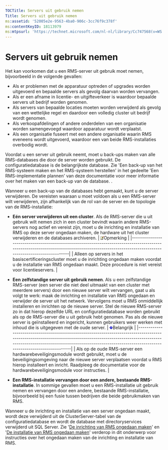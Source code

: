 ```yaml
---
TOCTitle: Servers uit gebruik nemen
Title: Servers uit gebruik nemen
ms:assetid: '52005e2e-9563-4ba0-906c-3cc76f9c378f'
ms:contentKeyID: 18113979
ms:mtpsurl: 'https://technet.microsoft.com/nl-nl/library/Cc747568(v=WS.10)'
---
```


Servers uit gebruik nemen
=========================

Het kan voorkomen dat u een RMS-server uit gebruik moet nemen, bijvoorbeeld in de volgende gevallen:

-   Als er problemen met de apparatuur optreden of upgrades worden uitgevoerd en bepaalde servers als gevolg daarvan worden vervangen.
-   Als er een afname in licentie- en uitgifteverkeer is waardoor bepaalde servers uit bedrijf worden genomen.
-   Als servers van bepaalde locaties moeten worden verwijderd als gevolg van een wettelijke regel en daardoor een volledig cluster uit bedrijf wordt genomen.
-   Als verkoopafdelingen of andere onderdelen van een organisatie worden samengevoegd waardoor apparatuur wordt verplaatst.
-   Als een organisatie fuseert met een andere organisatie waarin RMS eveneens wordt uitgevoerd, waardoor een van beide RMS-installaties overbodig wordt.

Voordat u een server uit gebruik neemt, moet u back-ups maken van alle RMS-databases die door de server worden gebruikt. De configuratiedatabase is de belangrijkste database. Zie 'Een back-up van het RMS-systeem maken en het RMS-systeem herstellen' in het gedeelte 'Een RMS-implementatie plannen' van deze documentatie voor meer informatie over het maken van een back-up van de database. .

Wanneer u een back-up van de databases hebt gemaakt, kunt u de server verwijderen. De vereisten waaraan u moet voldoen als u een RMS-server wilt verwijderen, zijn afhankelijk van de rol van de server en de topologie van de RMS-installatie:

-   **Eén server verwijderen uit een cluster**. Als de RMS-server die u uit gebruik wilt nemen zich in een cluster bevindt waarin andere RMS-servers nog actief en vereist zijn, moet u de inrichting en installatie van RMS op deze server ongedaan maken, de hardware uit het cluster verwijderen en de databases archiveren.
    | ![](/security-updates/images/Cc747568.note(WS.10).gif)Opmerking                                                                                                                    |
    |-----------------------------------------------------------------------------------------------------------------------------------------------------------------------------------------------|
    | Alleen op servers in het basiscertificeringscluster moet u de inrichting ongedaan maken voordat u de installatie van RMS ongedaan maakt. Deze procedure is niet vereist voor licentieservers. |

-   **Een zelfstandige server uit gebruik nemen**. Als u een zelfstandige RMS-server (een server die niet deel uitmaakt van een cluster met meerdere servers) door een nieuwe server wilt vervangen, gaat u als volgt te werk: maak de inrichting en installatie van RMS ongedaan en verwijder de server uit het netwerk. Vervolgens moet u RMS onmiddellijk installeren en inrichten op de nieuwe server. Stel de nieuwe RMS-server zo in dat hierop dezelfde URL en configuratiedatabase worden gebruikt als op de RMS-server die u uit gebruik hebt genomen. Pas als de nieuwe server is geïnstalleerd en ingericht, kunnen gebruikers weer werken met inhoud die is uitgegeven met de oude server.
    | ![](/security-updates/images/Cc747568.Important(WS.10).gif)Belangrijk                                                                                                                                                                                      |
    |-----------------------------------------------------------------------------------------------------------------------------------------------------------------------------------------------------------------------------------------------------------------------|
    | Als op de oude RMS-server een hardwarebeveiligingsmodule wordt gebruikt, moet u de beveiligingsomgeving naar de nieuwe server verplaatsen voordat u RMS hierop installeert en inricht. Raadpleeg de documentatie voor de hardwarebeveiligingsmodule voor instructies. |

-   **Een RMS-installatie vervangen door een andere, bestaande RMS-installatie**. In sommige gevallen moet u een RMS-installatie uit gebruik nemen en vervangen door een andere, bestaande RMS-installatie, bijvoorbeeld bij een fusie tussen bedrijven die beide gebruikmaken van RMS.

Wanneer u de inrichting en installatie van een server ongedaan maakt, wordt deze verwijderd uit de ClusterServer-tabel van de configuratiedatabase en wordt de database met directoryservices verwijderd uit SQL Server. Zie '[De inrichting van RMS ongedaan maken](https://technet.microsoft.com/9fa63daa-5fb9-4afd-8371-b38248619857)' en '[De installatie van RMS ongedaan maken](https://technet.microsoft.com/885e3b4f-ea32-466f-9f7f-d8440b0f7c28)' verderop in dit onderwerp voor instructies over het ongedaan maken van de inrichting en installatie van RMS.
